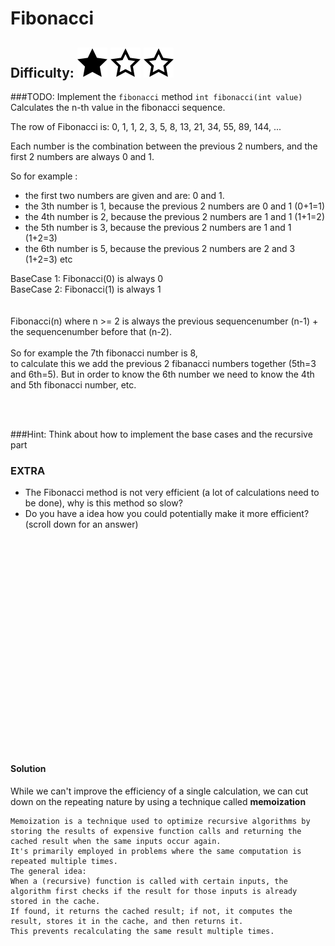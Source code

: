 # Fibonacci
## Difficulty: ![Filled](../resources/star-filled.svg) ![Outlined](../resources/star-outlined.svg) ![Outlined](../resources/star-outlined.svg)

###TODO: Implement the `fibonacci` method
`int fibonacci(int value)`<br>
Calculates the n-th value in the fibonacci sequence.

The row of Fibonacci is: 0, 1, 1, 2, 3, 5, 8, 13, 21, 34, 55, 89, 144, ... <br>

Each number is the combination between the previous 2 numbers, and the first 2 numbers are always 0 and 1.

So for example : <br>
- the first two numbers are given and are: 0 and 1.
- the 3th number is 1, because the previous 2 numbers are 0 and 1 (0+1=1)
- the 4th number is 2, because the previous 2 numbers are 1 and 1 (1+1=2)
- the 5th number is 3, because the previous 2 numbers are 1 and 1 (1+2=3)
- the 6th number is 5, because the previous 2 numbers are 2 and 3 (1+2=3)
  etc

BaseCase 1:     Fibonacci(0) is always 0<br>
BaseCase 2:     Fibonacci(1) is always 1<br>
<br><br>
Fibonacci(n) where n >= 2 is always the previous sequencenumber (n-1) + the sequencenumber before that (n-2).<br><br>
So for example the 7th fibonacci number is 8, <br> to calculate this we add the previous 2 fibanacci numbers together (5th=3 and 6th=5). But in order to know the 6th
number we need to know the 4th and 5th fibonacci number, etc.



<br><br>

###Hint:
Think about how to implement the base cases and the recursive part



### EXTRA

- The Fibonacci method is not very efficient (a lot of calculations need to be done), why is this method so slow?
- Do you have a idea how you could potentially make it more efficient?<br>
  (scroll down for an answer)

<br><br><br><br>
<br><br><br><br>
<br><br><br><br>
<br><br><br><br>
<br><br><br><br>

#### Solution
While we can't improve the efficiency of a single calculation, we can cut down on the repeating nature by using a technique called **memoization**
```
Memoization is a technique used to optimize recursive algorithms by storing the results of expensive function calls and returning the cached result when the same inputs occur again. 
It's primarily employed in problems where the same computation is repeated multiple times.
The general idea:
When a (recursive) function is called with certain inputs, the algorithm first checks if the result for those inputs is already stored in the cache. 
If found, it returns the cached result; if not, it computes the result, stores it in the cache, and then returns it. 
This prevents recalculating the same result multiple times.
```



























